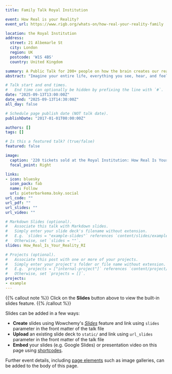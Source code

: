 ```yaml
---
title: Family Talk Royal Institution

event: How Real is your Reality?
event_url: https://www.rigb.org/whats-on/how-real-your-reality-family

location: the Royal Institution
address:
  street: 21 Albemarle St
  city: London
  region: UK
  postcode: 'W1S 4BS'
  country: United Kingdom

summary: A Public Talk for 200+ people on how the brain creates our reality.
abstract: "Imagine your entire life, everything you see, hear, and feel, as a first-person movie. Your brain is the director, producer, and cinema all in one, and you’re the only person in the audience! Is the movie your brain is showing you real? Is it a live recording or a Hollywood production? The things we see around us are real...most of the time. But sometimes, your brain likes to play tricks on you. Have you ever seen a face in the clouds or been fooled by an illusion or a magic trick? They aren’t just silly mistakes; they are amazing clues that show us how the brain creates our personal movie. Illusions teach us that your brain isn't just a camera recording the world. In this talk, I walk you through these ideas and what they can teach us about robot intelligence."

# Talk start and end times.
#   End time can optionally be hidden by prefixing the line with `#`.
date: "2025-09-13T13:00:00Z"
date_end: "2025-09-13T14:30:00Z"
all_day: false

# Schedule page publish date (NOT talk date).
publishDate: "2017-01-01T00:00:00Z"

authors: []
tags: []

# Is this a featured talk? (true/false)
featured: false

image:
  caption: '220 tickets sold at the Royal Institution: How Real Is Your Reality?'
  focal_point: Right

links:
- icon: bluesky
  icon_pack: fab
  name: Follow
  url: pieterbarkema.bsky.social
url_code: ""
url_pdf: ""
url_slides: ""
url_video: ""

# Markdown Slides (optional).
#   Associate this talk with Markdown slides.
#   Simply enter your slide deck's filename without extension.
#   E.g. `slides = "example-slides"` references `content/slides/example-slides.md`.
#   Otherwise, set `slides = ""`.
slides: How_Real_Is_Your_Reality_RI

# Projects (optional).
#   Associate this post with one or more of your projects.
#   Simply enter your project's folder or file name without extension.
#   E.g. `projects = ["internal-project"]` references `content/project/deep-learning/index.md`.
#   Otherwise, set `projects = []`.
projects:
- example
---
```


{{% callout note %}}
Click on the **Slides** button above to view the built-in slides feature.
{{% /callout %}}

Slides can be added in a few ways:

- **Create** slides using Wowchemy's [*Slides*](https://wowchemy.com/docs/managing-content/#create-slides) feature and link using `slides` parameter in the front matter of the talk file
- **Upload** an existing slide deck to `static/` and link using `url_slides` parameter in the front matter of the talk file
- **Embed** your slides (e.g. Google Slides) or presentation video on this page using [shortcodes](https://wowchemy.com/docs/writing-markdown-latex/).

Further event details, including [page elements](https://wowchemy.com/docs/writing-markdown-latex/) such as image galleries, can be added to the body of this page.
